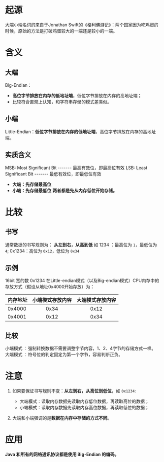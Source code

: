 # 起源
大端小端名词的来自于Jonathan Swift的《格利佛游记》：两个国家因为吃鸡蛋的时候，原始的方法是打破鸡蛋较大的一端还是较小的一端。

# 含义
## 大端
Big-Endian：
- **高位字节排放在内存的低地址端**，低位字节排放在内存的高地址端；
- 比较符合直观上认知，和字符串存储的模式差类似。

## 小端
Little-Endian：**低位字节排放在内存的低地址端**，高位字节排放在内存的高地址端。

## 实质含义
MSB: Most Significant Bit ------- 最高有效位，即最高位有效
LSB: Least Significant Bit ------- 最低有效位，即最低位有效

- **大端：先存储最高位**
- **小端：先存储最低位**
**两者都是先从内存低位开始存储。**


# 比较
## 书写
通常数据的书写规则为：
**从左到右，从高到低**
如 
1234 ：最高位为 `1`，最低位为 `4`;
0x1234：高位为 `0x12`，低位为 `0x34`


## 示例

16bit 宽的数 0x1234 在Little-endian模式（以及Big-endian模式）CPU内存中的存放方式（假设从地址0x4000开始存放）为：

| 内存地址  | 小端模式存放内容 | 大端模式存放内容   |
| :---     |    :----:   |    :---: |
| 0x4000   | 0x34       | 0x12  |
| 0x4001   | 0x12        | 0x34   |

## 比较
小端模式 ：强制转换数据不需要调整字节内容，1、2、4字节的存储方式一样。  
大端模式 ：符号位的判定固定为第一个字节，容易判断正负。

# 注意
1. 如果要保证书写规则不变：**从左到右，从高位到低位**，如 `0x1234`:
	- 大端模式：读取内存数据先读取内存低位数据，再读取高位的数据；
	- 小端模式：读取内存数据先读取内存高位数据，再读取低位的数据；

2. 大端和小端强调的是**数据在内存中存储的方式不同**。

# 应用
**Java 和所有的网络通讯协议都是使用 Big-Endian 的编码。**